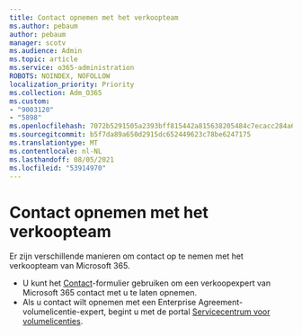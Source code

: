 ```yaml
---
title: Contact opnemen met het verkoopteam
ms.author: pebaum
author: pebaum
manager: scotv
ms.audience: Admin
ms.topic: article
ms.service: o365-administration
ROBOTS: NOINDEX, NOFOLLOW
localization_priority: Priority
ms.collection: Adm_O365
ms.custom:
- "9003120"
- "5898"
ms.openlocfilehash: 7072b5291505a2393bff815442a815638205484c7ecacc284a6fc52229fee470
ms.sourcegitcommit: b5f7da89a650d2915dc652449623c78be6247175
ms.translationtype: MT
ms.contentlocale: nl-NL
ms.lasthandoff: 08/05/2021
ms.locfileid: "53914970"
---
```

# <a name="contact-the-sales-team"></a>Contact opnemen met het verkoopteam

Er zijn verschillende manieren om contact op te nemen met het verkoopteam van Microsoft 365.

- U kunt het [Contact](https://go.microsoft.com/fwlink/p/?LinkId=518644&clcid=0x0409)-formulier gebruiken  om een verkoopexpert van Microsoft 365 contact met u te laten opnemen.
- Als u contact wilt opnemen met een Enterprise Agreement-volumelicentie-expert, begint u met de portal [Servicecentrum voor volumelicenties](https://go.microsoft.com/fwlink/p/?LinkId=329762).

